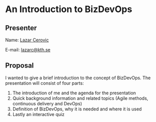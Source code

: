 # An Introduction to BizDevOps 


## Presenter
Name: [Lazar Cerovic](https://github.com/lazarko)


E-mail: lazarc@kth.se


## Proposal 

I wanted to give a brief introduction to the concept of BizDevOps. 
The presentation will consist of four parts:
1) The introduction of me and the agenda for the presentation
2) Quick background information and related topics (Agile methods, continuous delivery and DevOps)
3) Definition of BizDevOps, why it is needed and where it is used
4) Lastly an interactive quiz

